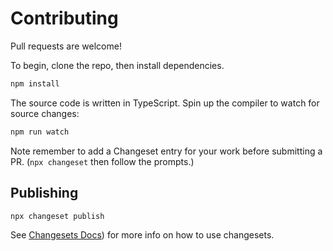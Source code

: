 # Contributing

Pull requests are welcome!

To begin, clone the repo, then install dependencies.

```bash
npm install
```

The source code is written in TypeScript. Spin up the compiler to watch for source changes:

```bash
npm run watch
```

Note remember to add a Changeset entry for your work before submitting a PR. (`npx changeset` then follow the prompts.)


## Publishing

```bash
npx changeset publish
```

See [Changesets Docs](https://github.com/changesets/changesets/blob/main/docs/intro-to-using-changesets.md)) for more info on how to use changesets.
